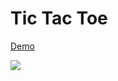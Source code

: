 # Tic Tac Toe

[Demo](https://timingjl.github.io/Tic-Tac-Toe/)

![](https://i.imgur.com/tzKjuHe.gif)
